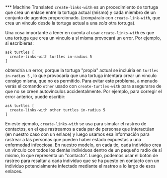﻿*** Machine Translated
`create-links-with` es un procedimiento de tortuga que crea un enlace entre la tortuga actual (mismo) y cada miembro de un conjunto de agentes proporcionado. (compáralo con `create-link-with`, que crea un vínculo desde la tortuga actual a una *sola* otra tortuga).

Una cosa importante a tener en cuenta al usar `create-links-with` es que una tortuga que crea un vínculo a sí misma provocará un error. Por ejemplo, si escribieras: 

```
ask turtles [
  create-links-with turtles in-radius 5
]
```
 obtendría un error, porque la tortuga "propia" actual se incluiría en `turtles in-radius 5` , lo que provocaría que una tortuga intentara crear un vínculo consigo misma, que no es permitido. Para evitar este problema, a menudo verás el comando `other` usado con `create-turtles-with` para asegurarse de que no se creen autovínculos accidentalmente. Por ejemplo, para corregir el error anterior, puede escribir: 

```
ask turtles [
  create-links-with other turtles in-radius 5
]
```
 En este ejemplo, `create-links-with` se usa para simular el rastreo de contactos, en el que rastreamos a cada par de personas que interactúan (en nuestro caso con un enlace) y luego usamos esa información para rastrear a las personas que pueden haber estado expuestas a una enfermedad infecciosa. En nuestro modelo, en cada tic, cada individuo crea un vínculo con todos los demás individuos dentro de un pequeño radio de sí mismo, lo que representa un "contacto". Luego, podemos usar el botón de rastreo para resaltar a cada individuo que se ha puesto en contacto con un individuo potencialmente infectado mediante el rastreo a lo largo de esos enlaces.